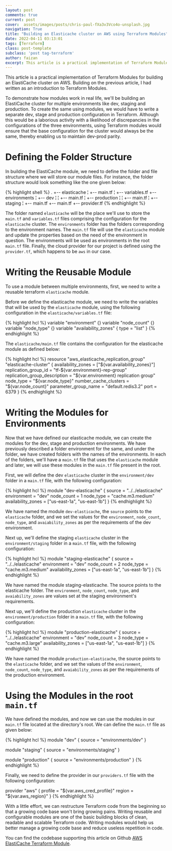 ```yaml
---
layout: post
comments: true
current: post
cover:  assets/images/posts/chris-paul-fXa3v3Vco4o-unsplash.jpg
navigation: True
title: "Building an Elasticache cluster on AWS using Terraform Modules"
date: 2022-04-11 03:13:01
tags: [Terraform]
class: post-template
subclass: 'post tag-terraform'
author: faizan
excerpt: This article is a practical implementation of Terraform Modules for building an ElastiCache cluster on AWS.
---
```

This article is a practical implementation of Terraform Modules for building an ElastiCache cluster on AWS. Building on the previous article, I had written as an introduction to Terraform Modules.

To demonstrate how modules work in real life, we'll be building an ElastiCache cluster for multiple environments like dev, staging and production. To create the same using modules, we would have to write a separate dev, stage and production configuration in Terraform. Although this would be a laborious activity with a likelihood of discrepancies in the configurations of the three environments, using Terraform modules would ensure that the base configuration for the cluster would always be the same, thereby enabling us to maintain dev-prod parity.

# Defining the Folder Structure

In building the ElastiCache module, we need to define the folder and file structure where we will store our module files. For instance, the folder structure would look something like the one given below:

{% highlight shell %}
.
+-- elasticache
¦   +-- main.tf
¦   +-- variables.tf
+-- environments
¦   +-- dev
¦   ¦ +-- main.tf
¦   +-- production
¦   ¦ +-- main.tf
¦   +-- staging
¦       +-- main.tf
+-- main.tf
+-- provider.tf
{% endhighlight %}

The folder named `elasticache` will be the place we'll use to store the `main.tf` and `variables.tf` files comprising the configuration for the `elasticache` cluster. The `environments` folder has the folders corresponding to the environment names. The `main.tf` file will use the `elasticache` module and update the properties based on the need of the environment in question. The environments will be used as environments in the root `main.tf` file. Finally, the cloud provider for our project is defined using the `provider.tf`, which happens to be `aws` in our case.

# Writing the Reusable Module

To use a module between multiple environments, first, we need to write a reusable terraform `elasticache` module.

Before we define the elasticache module, we need to write the variables that will be used by the `elasticache` module, using the following configuration in the `elasticache/variables.tf` file:

{% highlight hcl %}
variable "environment" {}
variable "node_count" {}
variable "node_type" {}
variable "availability_zones" { type = "list" }
{% endhighlight %}

The `elasticache/main.tf` file contains the configuration for the elasticache module as defined below:

{% highlight hcl %}
resource "aws_elasticache_replication_group" "elasticache-cluster" {
  availability_zones            		= ["${var.availability_zones}"]
  replication_group_id          		= "tf-${var.environment}-rep-group"
  replication_group_description 	= "${var.environment} replication group"
  node_type                     		= "${var.node_type}"
  number_cache_clusters         	= "${var.node_count}"
  parameter_group_name          	= "default.redis3.2"
  port                          			= 6379
}
{% endhighlight %}

# Writing the Modules for Environments

Now that we have defined our elasticache module, we can create the modules for the dev, stage and production environments. We have previously described a folder environment for the same, and under the folder, we have created folders with the names of the environments. In each of the folders, we'll have a `main.tf` file that uses the `elasticache` module and later, we will use these modules in the `main.tf` file present in the root.

First, we will define the dev `elasticache` cluster in the `environment/dev` folder in a `main.tf` file, with the following configuration:

{% highlight hcl %}
module "dev-elasticache" {
  source             	= "../../elasticache"
  environment        	= "dev"
  node_count         	= 1
  node_type          	= "cache.m3.medium"
  availability_zones = ["us-east-1a", "us-east-1b"]
}
{% endhighlight %}

We have named the module `dev-elasticache`, the `source` points to the `elasticache` folder, and we set the values for the `environment`, `node_count`, `node_type`, and `avaiability_zones` as per the requirements of the dev environment.

Next up, we'll define the staging `elasticache` cluster in the `environment/staging` folder in a `main.tf` file, with the following configuration:

{% highlight hcl %}
module "staging-elasticache" {
  source             	= "../../elasticache"
  environment        	= "dev"
  node_count         	= 2
  node_type          	= "cache.m3.medium"
  availability_zones = ["us-east-1a", "us-east-1b"]
}
{% endhighlight %}

We have named the module staging-elasticache. The source points to the elasticache folder. The `environment`, `node_count`, `node_type`, and `avaiability_zones` are values set at the staging environment's requirements.

Next up, we'll define the production `elasticache` cluster in the `environment/production` folder in a `main.tf` file, with the following configuration:

{% highlight hcl %}
module "production-elasticache" {
  source             	= "../../elasticache"
  environment        	= "dev"
  node_count         	= 3
  node_type          	= "cache.m3.large"
  availability_zones = ["us-east-1a", "us-east-1b"]
}
{% endhighlight %}

We have named the module `production-elasticache`, the source points to the `elasticache` folder, and we set the values of the `environment`, `node_count`, `node_type`, and `avaiability_zones` as per the requirements of the production environment.

# Using the Modules in the root `main.tf`

We have defined the modules, and now we can use the modules in our `main.tf` file located at the directory's root. We can define the `main.tf` file as given below:

{% highlight hcl %}
module "dev" {
  source = "environments/dev"
}

module "staging" {
  source = "environments/staging"
}

module "production" {
  source = "environments/production"
}
{% endhighlight %}

Finally, we need to define the provider in our `providers.tf` file with the following configuration:

provider "aws" {
  profile   = "${var.aws_cred_profile}"
  region    = "${var.aws_region}"
}
{% endhighlight %}

With a little effort, we can restructure Terraform code from the beginning so that a growing code base won't bring growing pains. Writing reusable and configurable modules are one of the basic building blocks of clean, readable and scalable Terraform code. Writing modules would help us better manage a growing code base and reduce useless repetition in code.

You can find the codebase supporting this article on Github [AWS ElastiCache Terraform Module](https://github.com/faizanbashir/aws-elasticache-terraform-module).
